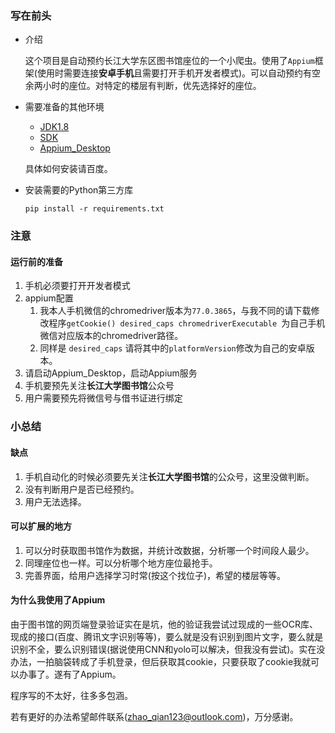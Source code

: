 ###  写在前头

- 介绍

  这个项目是自动预约长江大学东区图书馆座位的一个小爬虫。使用了`Appium`框架(使用时需要连接**安卓手机**且需要打开手机开发者模式)。可以自动预约有空余两小时的座位。对特定的楼层有判断，优先选择好的座位。

- 需要准备的其他环境

  - [JDK1.8]([https://www.oracle.com/java/technologies/javase-downloads.html](https://link.zhihu.com/?target=https%3A//www.oracle.com/java/technologies/javase-downloads.html))
  - [SDK]([https://www.oracle.com/java/technologies/javase-downloads.html](https://link.zhihu.com/?target=https%3A//www.oracle.com/java/technologies/javase-downloads.html))
  - [Appium_Desktop](https://link.zhihu.com/?target=https%3A//github.com/appium/appium-desktop/releases)

  具体如何安装请百度。

- 安装需要的Python第三方库

  ```
  pip install -r requirements.txt
  ```

  

### 注意

#### 运行前的准备

1. 手机必须要打开开发者模式 
2. appium配置
   1. 我本人手机微信的chromedriver版本为`77.0.3865`，与我不同的请下载修改程序`getCookie() desired_caps chromedriverExecutable `为自己手机微信对应版本的chromedriver路径。
   2. 同样是 `desired_caps` 请将其中的`platformVersion`修改为自己的安卓版本。
3. 请启动Appium_Desktop，启动Appium服务
4. 手机要预先关注**长江大学图书馆**公众号
5. 用户需要预先将微信号与借书证进行绑定



### 小总结

#### 缺点

1. 手机自动化的时候必须要先关注**长江大学图书馆**的公众号，这里没做判断。
2. 没有判断用户是否已经预约。
3. 用户无法选择。

#### 可以扩展的地方

1. 可以分时获取图书馆作为数据，并统计改数据，分析哪一个时间段人最少。
2. 同理座位也一样。可以分析哪个地方座位最抢手。
3. 完善界面，给用户选择学习时常(按这个找位子)，希望的楼层等等。

#### 为什么我使用了Appium

由于图书馆的网页端登录验证实在是坑，他的验证我尝试过现成的一些OCR库、现成的接口(百度、腾讯文字识别等等)，要么就是没有识别到图片文字，要么就是识别不全，要么识别错误(据说使用CNN和yolo可以解决，但我没有尝试)。实在没办法，一拍脑袋转成了手机登录，但后获取其cookie，只要获取了cookie我就可以办事了。遂有了Appium。



程序写的不太好，往多多包涵。

若有更好的办法希望邮件联系(zhao_qian123@outlook.com)，万分感谢。

